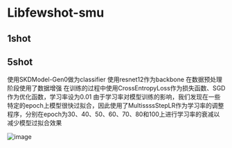 # Libfewshot-smu
## 1shot
## 5shot
使用SKDModel-Gen0做为classifier 使用resnet12作为backbone
在数据预处理阶段使用了数据增强
在训练的过程中使用CrossEntropyLoss作为损失函数、SGD作为优化函数，学习率设为0.01
由于学习率对模型训练的影响，我们发现在一些特定的epoch上模型很快过拟合，因此使用了MultissssStepLR作为学习率的调整程序，分别在epoch为30、40、50、60、70、80和100上进行学习率的衰减以减少模型过拟合效果

![image](https://github.com/J0n9/Libfewshot-smu/assets/77601178/a4e607b2-0f39-431b-9418-2ae67344fd13)


